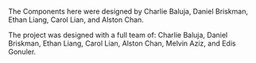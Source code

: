 The Components here were designed by Charlie Baluja, Daniel Briskman, Ethan Liang, Carol Lian, and Alston Chan.

The project was designed with a full team of: Charlie Baluja, Daniel Briskman, Ethan Liang, Carol Lian, Alston Chan, Melvin Aziz, and Edis Gonuler.